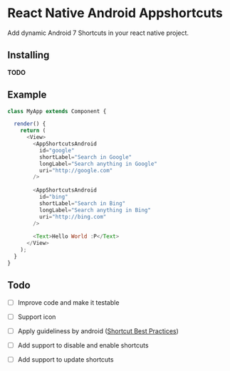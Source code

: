 # React Native Android Appshortcuts


Add dynamic Android 7 Shortcuts in your react native project.

## Installing
**TODO**

## Example 

```js
class MyApp extends Component {

  render() {
    return (
      <View>
        <AppShortcutsAndroid 
          id="google" 
          shortLabel="Search in Google" 
          longLabel="Search anything in Google" 
          uri="http://google.com" 
        />
        
        <AppShortcutsAndroid 
          id="bing"
          shortLabel="Search in Bing"
          longLabel="Search anything in Bing" 
          uri="http://bing.com" 
        />
     
        <Text>Hello World :P</Text>
      </View>
    );
  }
}
```

## Todo
- [ ] Improve code and make it testable
- [ ] Support icon
- [ ] Apply guideliness by android ([Shortcut Best Practices](https://developer.android.com/guide/topics/ui/shortcuts.html#best-practices))
- [ ] Add support to disable and enable shortcuts
- [ ] Add support to update shortcuts


